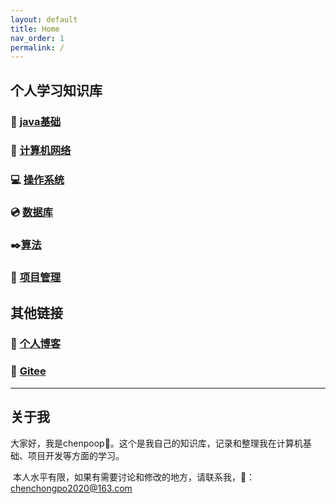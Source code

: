 ```yaml
---
layout: default
title: Home
nav_order: 1
permalink: /
---
```


## 个人学习知识库

### 📖 [java基础](./Java基础) 

### 🌸 [计算机网络](./计算机网络)

### 💻 [操作系统](./操作系统)

### 💿 [数据库](./数据库)

### ✒️[算法](./算法)

### 🎁 [项目管理](./项目管理)

## 其他链接

### 🚩 [个人博客](https://www.cnblogs.com/chenzibai/)

### 📍  [Gitee](https://gitee.com/chen_chongpo)

------

## 关于我

​	大家好，我是chenpoop🐸。这个是我自己的知识库，记录和整理我在计算机基础、项目开发等方面的学习。

​	本人水平有限，如果有需要讨论和修改的地方，请联系我，📧：chenchongpo2020@163.com